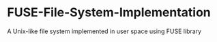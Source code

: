 # FUSE-File-System-Implementation
A Unix-like file system implemented in user space using FUSE library
